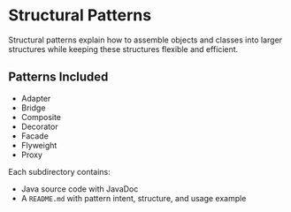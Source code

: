 # Structural Patterns

Structural patterns explain how to assemble objects and classes into larger structures while keeping these structures flexible and efficient.

## Patterns Included
- Adapter
- Bridge
- Composite
- Decorator
- Facade
- Flyweight
- Proxy

Each subdirectory contains:
- Java source code with JavaDoc
- A `README.md` with pattern intent, structure, and usage example
